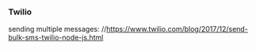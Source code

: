### Twilio

sending multiple messages: //https://www.twilio.com/blog/2017/12/send-bulk-sms-twilio-node-js.html
